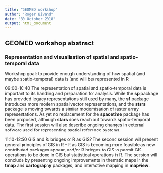 ```yaml
---
title: "GEOMED workshop"
author: "Roger Bivand"
date: "30 October 2018"
output: html_document
---
```


## GEOMED workshop abstract

### Representation and visualisation of spatial and spatio-temporal data

Workshop goal: to provide enough understanding of how spatial (and maybe spatio-temporal) data is (and will be) represented in R

09:00-10:40 The representation of spatial and spatio-temporal data is important to its handling and preparation for analysis. While the **sp** package has provided legacy representations still used by many, the **sf** package introduces more modern spatial vector representations, and the **stars** package is moving towards a similar modernisation of raster array representations. As yet no replacement for the **spacetime** package has been proposed, although **stars** does reach out towards spatio-temporal data. The first session will also describe ongoing changes in external sofware used for representing spatial reference systems. 

11:10-12:50 GIS and R: bridges or R as GIS? The second session will present general principles of GIS in R - R as GIS is becoming more feasible as new contributed packages appear, and/or R bridges to GIS to permit GIS operations to be done in GIS but statistical operations in R. The seesion will conclude by presenting ongoing improvements in thematic maps in the **tmap** and **cartography** packages, and interactive mapping in **mapview**. 



